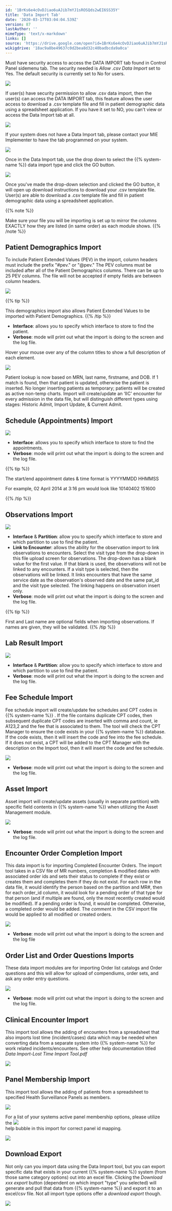 ```yaml
---
id: '1BrKs6e4cOvDJiao6uAJib7mYJ1sROSQds2wEI6SS35Y'
title: 'Data Import Tab'
date: '2020-03-17T03:04:04.539Z'
version: 87
lastAuthor: ''
mimeType: 'text/x-markdown'
links: []
source: 'https://drive.google.com/open?id=1BrKs6e4cOvDJiao6uAJib7mYJ1sROSQds2wEI6SS35Y'
wikigdrive: '18ac9a8be49637c0d2bea8d32c40badbcda9a0ca'
---
```

Must have security access to access the DATA IMPORT tab found in Control Panel sidemenu tab. The security needed is *Allow .csv Data Import* set to Yes. The default security is currently set to No for users.


![](../data-import-tab.assets/99290c0ea77278f28baacc397e311269.png)


If user(s) have security permission to allow .csv data import, then the user(s) can access the DATA IMPORT tab, this feature allows the user access to download a .csv template file and fill in patient demographic data using a spreadsheet application. If you have it set to NO, you can't view or access the Data Import tab at all.


![](../data-import-tab.assets/62d283a832787b647c120b8a96a55f7b.jpg)


If your system does not have a Data Import tab, please contact your MIE Implementer to have the tab programmed on your system.


![](../data-import-tab.assets/36a741ea142b701dc8f711b5500701f8.jpg)


Once in the Data Import tab, use the drop down to select the {{% system-name %}} data import type and click the GO button.


![](../data-import-tab.assets/86fdf52e63c3ed1ea5aadc877c1c34ce.png)


Once you've made the drop-down selection and clicked the GO button, it will open up download instructions to download your .csv template file. User(s) are able to download a .csv template file and fill in patient demographic data using a spreadsheet application.

{{% note %}}

Make sure your file you will be importing is set up to mirror the columns EXACTLY how they are listed (in same order) as each module shows.
{{% /note %}}


## Patient Demographics Import


To include Patient Extended Values (PEV) in the import, column headers must include the prefix "#pev." or "@pev." The PEV columns must be included after all of the Patient Demographics columns. There can be up to 25 PEV columns. The file will not be accepted if empty fields are between column headers.


![](../data-import-tab.assets/c39da07b6188ab2d88677911666a317b.png)


{{% tip %}}

This demographics import also allows Patient Extended Values to be imported with Patient Demographics.
{{% /tip %}}

* <strong>Interface</strong>: allows you to specify which interface to store to find the patient.
* <strong>Verbose</strong>: mode will print out what the import is doing to the screen and the log file.

Hover your mouse over any of the column titles to show a full description of each element.


![](../data-import-tab.assets/8dd67c0448ab093b0f87a69d86944fed.png)


Patient lookup is now based on MRN, last name, firstname, and DOB. If 1 match is found, then that patient is updated, otherwise the patient is inserted. No longer inserting patients as temporary; patients will be created as active non-temp charts. Import will create/update an ‘IIC' encounter for every admission in the data file, but will distinguish different types using stages: Historic Admit, Import Update, & Current Admit.


## Schedule (Appointments) Import



![](../data-import-tab.assets/40e728c4b2a87a29c8af8ecb42f5b4bd.png)


* <strong>Interface</strong>: allows you to specify which interface to store to find the appointments.
* <strong>Verbose</strong>: mode will print out what the import is doing to the screen and the log file.

{{% tip %}}

The start/end appointment dates & time format is YYYYMMDD HHMMSS

For example, 02 April 2014 at 3:16 pm would look like 10140402 151600

{{% /tip %}}



## Observations Import



![](../data-import-tab.assets/adf83551d73f4683ef830220911c3ee1.png)


* <strong>Interface</strong> & <strong>Partition</strong>: allow you to specify which interface to store and which partition to use to find the patient.
* <strong>Link to Encounter</strong>: allows the ability for the observation import to link observations to encounters. Select the visit type from the drop-down in this file upload screen for observations. The drop-down has a blank value for the first value. If that blank is used, the observations will not be linked to any encounters. If a visit type is selected, then the observations will be linked. It links encounters that have the same service date as the observation's observed date and the same pat_id and the visit type selected. The linking happens on observation insert only.
* <strong>Verbose</strong>: mode will print out what the import is doing to the screen and the log file.

{{% tip %}}

First and Last name are optional fields when importing observations. If names are given, they will be validated.
{{% /tip %}}


## Lab Result Import



![](../data-import-tab.assets/ee4552dde3b3f8b12b9601effddc2d74.png)


* <strong>Interface</strong> & <strong>Partition</strong>: allow you to specify which interface to store and which partition to use to find the patient.
* <strong>Verbose</strong>: mode will print out what the import is doing to the screen and the log file.



## Fee Schedule Import


Fee schedule import will create/update fee schedules and CPT codes in {{% system-name %}} . If the file contains duplicate CPT codes, then subsequent duplicate CPT codes are inserted with comma and count, ie A123,2 and the fee that is associated to them. The tool will check the CPT Manager to ensure the code exists in your {{% system-name %}} database. If the code exists, then it will insert the code and fee into the fee schedule. If it does not exist, a CPT will be added to the CPT Manager with the description on the Import tool, then it will insert the code and fee schedule.


![](../data-import-tab.assets/471d0b2341881978eaa13662fbb05d44.png)


* <strong>Verbose</strong>: mode will print out what the import is doing to the screen and the log file.


## Asset Import


Asset import will create/update assets (usually in separate partition) with specific field contents in {{% system-name %}} when utilizing the Asset Management module.


![](../data-import-tab.assets/d58b8becf4bac495ba96d38fb3c4750d.png)


* <strong>Verbose</strong>: mode will print out what the import is doing to the screen and the log file.


## Encounter Order Completion Import


This data import is for importing Completed Encounter Orders. The import tool takes in a CSV file of MR numbers, completion & modified dates with associated order ids and sets their status to complete if they exist or creates them and completes them if they do not exist. For each row in the data file, it would identify the person based on the partition and MR#, then for each order_id column, it would look for a pending order of that type for that person (and if multiple are found, only the most recently created would be modified). If a pending order is found, it would be completed. Otherwise, a completed order would be added. The *comment* in the CSV import file would be applied to all modified or created orders.


![](../data-import-tab.assets/d8a65119d5e01c4e73a652871c86af90.png)


* <strong>Verbose</strong>: mode will print out what the import is doing to the screen and the log file



## Order List and Order Questions Imports


These data import modules are for importing Order list catalogs and Order questions and this will allow for upload of compendiums, order sets, and ask any order entry questions.


![](../data-import-tab.assets/e72e65500f24f148088df65ebd9d114c.png)


* <strong>Verbose</strong>: mode will print out what the import is doing to the screen and the log file.



## Clinical Encounter Import


This import tool allows the adding of encounters from a spreadsheet that also imports lost time (incident/cases) data which may be needed when converting data from a separate system into {{% system-name %}} for work related incidents/encounters. See other help documentation titled *Data Import-Lost Time Import Tool.pdf*


![](../data-import-tab.assets/68237b1e42add0557c7dc77e196f333c.png)



## Panel Membership Import


This import tool allows the adding of patients from a spreadsheet to specified Health Surveillance Panels as members.


![](../data-import-tab.assets/04209323fa3a8dbfcc514492e99deefa.png)



For a list of your systems active panel membership options, please utilize the ![](../data-import-tab.assets/bfbd8ddf9c846e1f985e44f63eaa3e57.png)  
 help bubble in this import for correct panel id mapping.


![](../data-import-tab.assets/e92710369a29d1c31b3b7fbfc50b1b27.png)



## Download Export

Not only can you import data using the Data Import tool, but you can export specific data that exists in your current {{% system-name %}} system (from those same category options) out into an excel file. Clicking the *Download xxx export* button (dependent on which import "type" you selected) will generate and pull that data from {{% system-name %}} and export it to an excel/csv file. Not all import type options offer a *download export* though.


![](../data-import-tab.assets/0204e58ec27953076cdd54cf103e683e.png)

